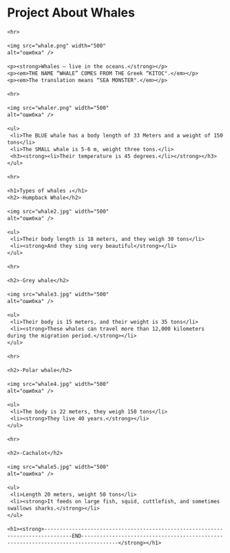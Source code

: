 <!DOCTYPE html>
<html>	
	<head>
	<title>Project About Whales</title>
	</head>

<body>
	<h1>Project About Whales</h1>
	
	<hr>
	
	<img src="whale.png" width="500"
	alt="ошибка" />
	
	<p><strong>Whales ― live in the oceans.</strong></p>
	<p><em>THE NAME “WHALE” COMES FROM THE Greek “KITOC".</em></p>
	<p><em>The translation means “SEA MONSTER".</em></p>
	
	<hr>
	
	<img src="whaler.png" width="500"
	alt="ошибка" />
	
	<ul>
	 <li>The BLUE whale has a body length of 33 Meters and a weight of 150 tons</li>
	 <li>The SMALL whale is 5-6 m, weight three tons.</li>
	 <h3><strong><li>Their temperature is 45 degrees.</li></strong></h3>
	</ul>
	
	<hr>
	
	<h1>Types of whales ↓</h1>
	<h2>·Humpback Whale</h2>
	
	<img src="whale2.jpg" width="500"
	alt="ошибка" />
	
	<ul>
	 <li>Their body length is 18 meters, and they weigh 30 tons</li>
	 <li><strong>And they sing very beautiful</strong></li>
	</ul>
	
	<hr>
	
	<h2>·Grey whale</h2>
	
	<img src="whale3.jpg" width="500"
	alt="ошибка" />
	
	<ul>
	 <li>Their body is 15 meters, and their weight is 35 tons</li>
	 <li><strong>These whales can travel more than 12,000 kilometers during the migration period.</strong></li>
	</ul>
	
	<hr>
	
	<h2>·Polar whale</h2>
	
	<img src="whale4.jpg" width="500"
	alt="ошибка" />
	
	<ul>
	 <li>The body is 22 meters, they weigh 150 tons</li>
	 <li><strong>They live 40 years.</strong></li>
	</ul>
	
	<hr>
	
	<h2>·Cachalot</h2>
	
	<img src="whale5.jpg" width="500"
	alt="ошибка" />
	
	<ul>
	 <li>Length 20 meters, weight 50 tons</li>
	 <li><strong>It feeds on large fish, squid, cuttlefish, and sometimes swallows sharks.</strong></li>
	</ul>
	
	<h1><strong>-------------------------------------------------------------------------------END----------------------------------------------------------------------------------</strong></h1>
</body>
</html>
